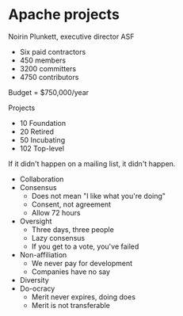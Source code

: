 # Apache projects

Noirin Plunkett, executive director ASF

* Six paid contractors
* 450 members
* 3200 committers
* 4750 contributors

Budget = $750,000/year

Projects

* 10 Foundation
* 20 Retired
* 50 Incubating
* 102 Top-level

If it didn't happen on a mailing list, it didn't happen.

* Collaboration
* Consensus
    * Does not mean "I like what you're doing"
    * Consent, not agreement
    * Allow 72 hours
* Oversight
    * Three days, three people
    * Lazy consensus
    * If you get to a vote, you've failed
* Non-affiliation
    * We never pay for development
    * Companies have no say
* Diversity
* Do-ocracy
    * Merit never expires, doing does
    * Merit is not transferable
